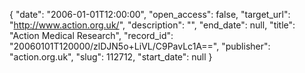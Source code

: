 {
  "date": "2006-01-01T12:00:00", 
  "open_access": false, 
  "target_url": "http://www.action.org.uk/", 
  "description": "", 
  "end_date": null, 
  "title": "Action Medical Research", 
  "record_id": "20060101T120000/zlDJN5o+LiVL/C9PavLc1A==", 
  "publisher": "action.org.uk", 
  "slug": 112712, 
  "start_date": null
}

